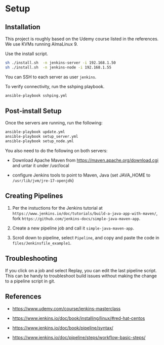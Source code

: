 # Setup

## Installation

This project is roughly based on the Udemy course listed in the references. We use KVMs running AlmaLinux 9.

Use the install script.

```sh
sh ./install.sh  -n jenkins-server -i 192.168.1.50
sh ./install.sh  -n jenkins-node -i 192.168.1.55
```

You can SSH to each server as user `jenkins`.

To verify connectivity, run the sshping playbook.

```sh
ansible-playbook sshping.yml
```

## Post-install Setup

Once the servers are running, run the following:

```sh
ansible-playbook update.yml
ansible-playbook setup_server.yml
ansible-playbook setup_node.yml
```

You also need to do the following on both servers:

- Download Apache Maven from https://maven.apache.org/download.cgi and untar it under /usr/local

- configure Jenkins tools to point to Maven, Java (set JAVA_HOME to `/usr/lib/jvm/jre-17-openjdk`)

## Creating Pipelines

1. Per the instuctions for the Jenkins tutorial at `https://www.jenkins.io/doc/tutorials/build-a-java-app-with-maven/`, fork `https://github.com/jenkins-docs/simple-java-maven-app`. 

2. Create a new pipeline job and call it `simple-java-maven-app`.

3. Scroll down to pipeline, select `Pipeline`, and copy and paste the code in `files/Jenkinsfile_example1`.

## Troubleshooting

If you click on a job and select Replay, you can edit the last pipeline script. This can be handy to troubleshoot build issues without making the change to a pipeline script in git.

## References

- https://www.udemy.com/course/jenkins-masterclass

- https://www.jenkins.io/doc/book/installing/linux/#red-hat-centos

- https://www.jenkins.io/doc/book/pipeline/syntax/

- https://www.jenkins.io/doc/pipeline/steps/workflow-basic-steps/
